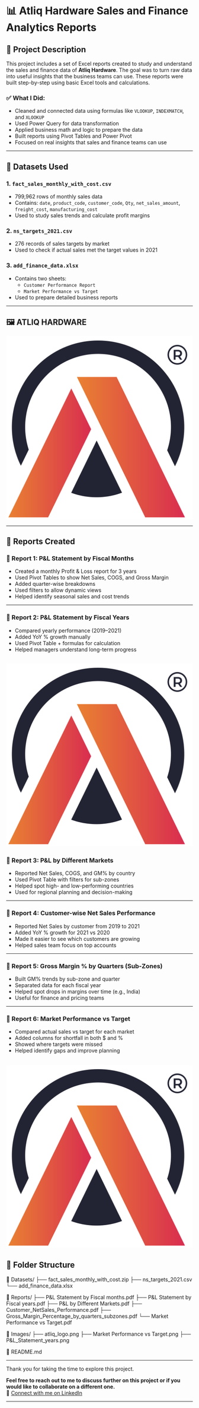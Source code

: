 # 📊 Atliq Hardware Sales and Finance Analytics Reports

## 📝 Project Description

This project includes a set of Excel reports created to study and understand the sales and finance data of **Atliq Hardware**. The goal was to turn raw data into useful insights that the business teams can use. These reports were built step-by-step using basic Excel tools and calculations.

### ✅ What I Did:
- Cleaned and connected data using formulas like `VLOOKUP`, `INDEXMATCH`, and `XLOOKUP`
- Used Power Query for data transformation
- Applied business math and logic to prepare the data
- Built reports using Pivot Tables and Power Pivot
- Focused on real insights that sales and finance teams can use

---

## 📁 Datasets Used

### 1. `fact_sales_monthly_with_cost.csv`
- 799,962 rows of monthly sales data
- Contains: `date`, `product_code`, `customer_code`, `Qty`, `net_sales_amount`, `freight_cost`, `manufacturing_cost`
- Used to study sales trends and calculate profit margins

### 2. `ns_targets_2021.csv`
- 276 records of sales targets by market
- Used to check if actual sales met the target values in 2021

### 3. `add_finance_data.xlsx`
- Contains two sheets:
  - `Customer Performance Report`
  - `Market Performance vs Target`
- Used to prepare detailed business reports

---

## 🖼️ ATLIQ HARDWARE

![Atliq Logo](./atliq_logo.png)

---

## 📌 Reports Created

### 📄 Report 1: P&L Statement by Fiscal Months
- Created a monthly Profit & Loss report for 3 years
- Used Pivot Tables to show Net Sales, COGS, and Gross Margin
- Added quarter-wise breakdowns
- Used filters to allow dynamic views
- Helped identify seasonal sales and cost trends

---

### 📄 Report 2: P&L Statement by Fiscal Years
- Compared yearly performance (2019–2021)
- Added YoY % growth manually
- Used Pivot Table + formulas for calculation
- Helped managers understand long-term progress

![P&L_Statement_years](./atliq_logo.png)
---

### 📄 Report 3: P&L by Different Markets
- Reported Net Sales, COGS, and GM% by country
- Used Pivot Table with filters for sub-zones
- Helped spot high- and low-performing countries
- Used for regional planning and decision-making

---

### 📄 Report 4: Customer-wise Net Sales Performance
- Reported Net Sales by customer from 2019 to 2021
- Added YoY % growth for 2021 vs 2020
- Made it easier to see which customers are growing
- Helped sales team focus on top accounts

---

### 📄 Report 5: Gross Margin % by Quarters (Sub-Zones)
- Built GM% trends by sub-zone and quarter
- Separated data for each fiscal year
- Helped spot drops in margins over time (e.g., India)
- Useful for finance and pricing teams

---

### 📄 Report 6: Market Performance vs Target
- Compared actual sales vs target for each market
- Added columns for shortfall in both $ and %
- Showed where targets were missed
- Helped identify gaps and improve planning

![Market Performance vs Target](./atliq_logo.png)
---

## 📂 Folder Structure
📁 Datasets/
├── fact_sales_monthly_with_cost.zip
├── ns_targets_2021.csv
└── add_finance_data.xlsx

📁 Reports/
├── P&L Statement by Fiscal months.pdf
├── P&L Statement by Fiscal years.pdf
├── P&L by Different Markets.pdf
├── Customer_NetSales_Performance.pdf
├── Gross_Margin_Percentage_by_quarters_subzones.pdf
└── Market Performance vs Target.pdf

📁 Images/
├── atliq_logo.png
├── Market Performance vs Target.png
├── P&L_Statement_years.png

📄 README.md



---


Thank you for taking the time to explore this project.

**Feel free to reach out to me to discuss further on this project or if you would like to collaborate on a different one.**  
🔗 [Connect with me on LinkedIn](https://www.linkedin.com/in/harishnandhanshanmugam/)

---

